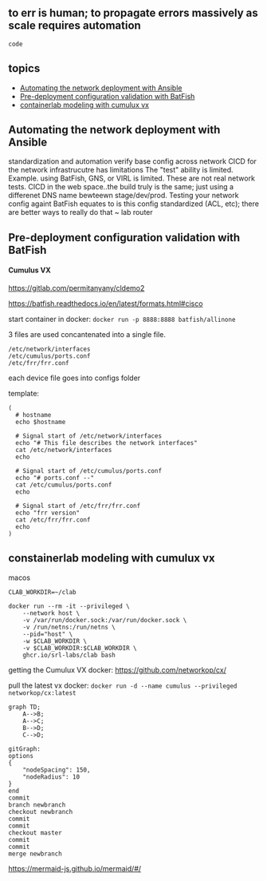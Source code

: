 ## to err is human; to propagate errors massively as scale requires automation

`code`

## topics
* [Automating the network deployment with Ansible](#automating-the-network-deployment-with-Ansible)
* [Pre-deployment configuration validation with BatFish](#pre-deployment-configuration-validation-with-BatFish)
* [containerlab modeling with cumulux vx](#containerlab-modeling-with-cumulus-vx)


## Automating the network deployment with Ansible
standardization and automation
verify base config across network
CICD for the network infrastrucutre has limitations
The "test" ability is limited.   Example. using BatFish, GNS, or VIRL is limited.
These are not real network tests.
CICD in the web space..the build truly is the same; just using a differenet DNS name bewteewn stage/dev/prod.
Testing your network config againt BatFish equates to is this config standardized (ACL, etc); there are better ways to really do that ~ lab router


## Pre-deployment configuration validation with BatFish
#### Cumulus VX
https://gitlab.com/permitanyany/cldemo2

https://batfish.readthedocs.io/en/latest/formats.html#cisco

start container in docker:
`docker run -p 8888:8888 batfish/allinone`

3 files are used concantenated into a single file.
```
/etc/network/interfaces
/etc/cumulus/ports.conf
/etc/frr/frr.conf
```
each device file goes into configs folder

template:
```
(
  # hostname
  echo $hostname

  # Signal start of /etc/network/interfaces
  echo "# This file describes the network interfaces"
  cat /etc/network/interfaces
  echo 

  # Signal start of /etc/cumulus/ports.conf
  echo "# ports.conf --"
  cat /etc/cumulus/ports.conf
  echo 

  # Signal start of /etc/frr/frr.conf
  echo "frr version"
  cat /etc/frr/frr.conf
  echo
)
```



## constainerlab modeling with cumulux vx

macos

```
CLAB_WORKDIR=~/clab

docker run --rm -it --privileged \
    --network host \
    -v /var/run/docker.sock:/var/run/docker.sock \
    -v /run/netns:/run/netns \
    --pid="host" \
    -w $CLAB_WORKDIR \
    -v $CLAB_WORKDIR:$CLAB_WORKDIR \
    ghcr.io/srl-labs/clab bash
```
getting the Cumulux VX docker:
https://github.com/networkop/cx/

pull the latest vx docker:
`docker run -d --name cumulus --privileged networkop/cx:latest`




```mermaid
graph TD;
    A-->B;
    A-->C;
    B-->D;
    C-->D;
```

```mermaid
gitGraph:
options
{
    "nodeSpacing": 150,
    "nodeRadius": 10
}
end
commit
branch newbranch
checkout newbranch
commit
commit
checkout master
commit
commit
merge newbranch
```

https://mermaid-js.github.io/mermaid/#/
